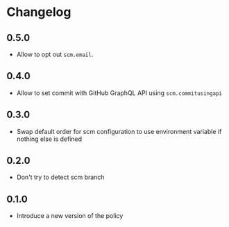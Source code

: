 # Changelog

## 0.5.0

* Allow to opt out `scm.email`.

## 0.4.0

* Allow to set commit with GitHub GraphQL API using `scm.commitusingapi`

## 0.3.0

* Swap default order for scm configuration to use environment variable if nothing else is defined

## 0.2.0

* Don't try to detect scm branch

## 0.1.0

* Introduce a new version of the policy

